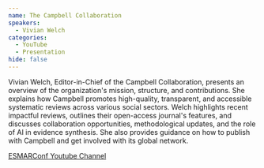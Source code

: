 ```yaml
---
name: The Campbell Collaboration
speakers:
  - Vivian Welch
categories:
  - YouTube
  - Presentation
hide: false
---
```


Vivian Welch, Editor-in-Chief of the Campbell Collaboration, presents an overview of the organization's mission, structure, and contributions. She explains how Campbell promotes high-quality, transparent, and accessible systematic reviews across various social sectors. Welch highlights recent impactful reviews, outlines their open-access journal's features, and discusses collaboration opportunities, methodological updates, and the role of AI in evidence synthesis. She also provides guidance on how to publish with Campbell and get involved with its global network.

[ESMARConf Youtube Channel](https://www.youtube.com/@esmarconf)